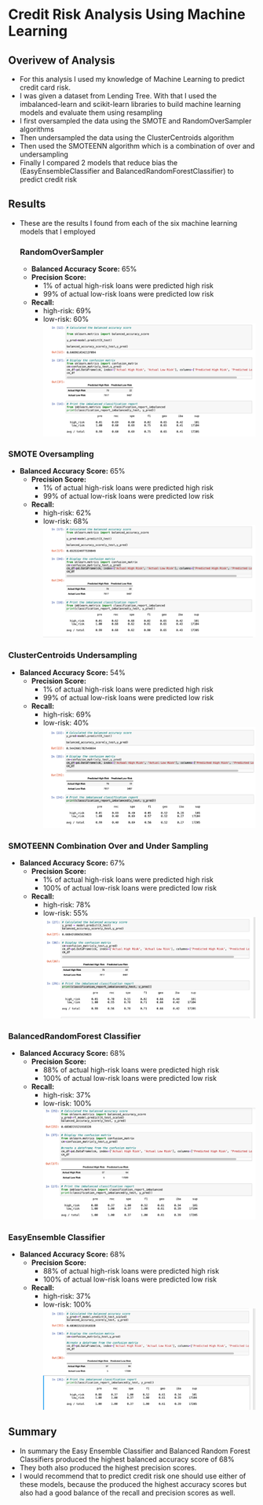 # Credit Risk Analysis Using Machine Learning
## Overivew of Analysis
* For this analysis I used my knowledge of Machine Learning to predict credit card risk.  
* I was given a dataset from Lending Tree.  With that I used the imbalanced-learn and scikit-learn libraries to build machine learning models and evaluate them using resampling
* I first oversampled the data using the SMOTE and RandomOverSampler algorithms
* Then undersampled the data using the ClusterCentroids algorithm
* Then used the SMOTEENN algorithm which is a combination of over and undersampling
* Finally I compared 2 models that reduce bias the (EasyEnsembleClassifier and BalancedRandomForestClassifier) to predict credit risk
## Results
* These are the results I found from each of the six machine learning models that I employed
  ### RandomOverSampler
   * **Balanced Accuracy Score:** 65%
   * **Precision Score:** 
     * 1% of actual high-risk loans were predicted high risk
     * 99% of actual low-risk loans were predicted low risk
    * **Recall:**
      * high-risk: 69%
      * low-risk: 60%
 ![](images/random_over_sampling.png)
 ### SMOTE Oversampling
 * **Balanced Accuracy Score:** 65%
   * **Precision Score:** 
     * 1% of actual high-risk loans were predicted high risk
     * 99% of actual low-risk loans were predicted low risk
    * **Recall:**
      * high-risk: 62%
      * low-risk: 68%
 ![](images/SMOTE.png)
 ### ClusterCentroids Undersampling
 * **Balanced Accuracy Score:** 54%
   * **Precision Score:** 
     * 1% of actual high-risk loans were predicted high risk
     * 99% of actual low-risk loans were predicted low risk
    * **Recall:**
      * high-risk: 69%
      * low-risk: 40%
 ![](images/Cluster_Centroids.png)
  ### SMOTEENN Combination Over and Under Sampling
 * **Balanced Accuracy Score:** 67%
   * **Precision Score:** 
     * 1% of actual high-risk loans were predicted high risk
     * 100% of actual low-risk loans were predicted low risk
    * **Recall:**
      * high-risk: 78%
      * low-risk: 55%
 ![](images/SMOTEENN.png)
 ### BalancedRandomForest Classifier
 * **Balanced Accuracy Score:** 68%
   * **Precision Score:** 
     * 88% of actual high-risk loans were predicted high risk
     * 100% of actual low-risk loans were predicted low risk
    * **Recall:**
      * high-risk: 37%
      * low-risk: 100%
 ![](images/random_forest.png)
### EasyEnsemble Classifier
 * **Balanced Accuracy Score:** 68%
   * **Precision Score:** 
     * 88% of actual high-risk loans were predicted high risk
     * 100% of actual low-risk loans were predicted low risk
    * **Recall:**
      * high-risk: 37%
      * low-risk: 100%
 ![](images/easy_ensemble.png)
## Summary
* In summary the Easy Ensemble Classifier and Balanced Random Forest Classifiers produced the highest balanced accuracy score of 68%
* They both also produced the highest precision scores.  
* I would recommend that to predict credit risk one should use either of these models, because the produced the highest accuracy scores but also had a good balance of the recall and precision scores as well.
